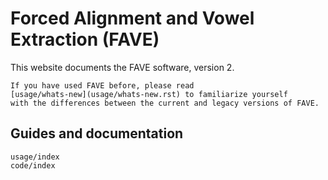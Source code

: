 # Forced Alignment and Vowel Extraction (FAVE)

This website documents the FAVE software, version 2.

```{warning}
If you have used FAVE before, please read
[usage/whats-new](usage/whats-new.rst) to familiarize yourself
with the differences between the current and legacy versions of FAVE.
```


## Guides and documentation

```{toctree} maxdepth: 2
usage/index
code/index
```

<!-- ::: {.toctree maxdepth="2"}
usage/index code/index
::: -->


